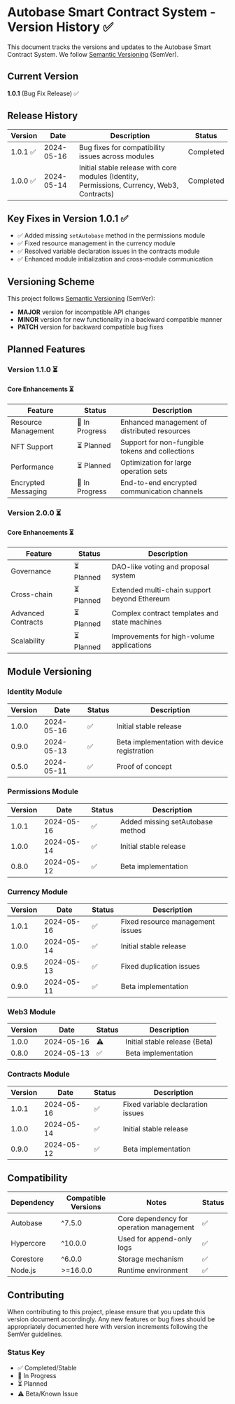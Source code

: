 # Autobase Smart Contract System - Version History ✅

This document tracks the versions and updates to the Autobase Smart Contract System. We follow [Semantic Versioning](https://semver.org/) (SemVer).

## Current Version

**1.0.1** (Bug Fix Release) ✅

## Release History

| Version  | Date       | Description                                                                                 | Status    |
| -------- | ---------- | ------------------------------------------------------------------------------------------- | --------- |
| 1.0.1 ✅ | 2024-05-16 | Bug fixes for compatibility issues across modules                                           | Completed |
| 1.0.0 ✅ | 2024-05-14 | Initial stable release with core modules (Identity, Permissions, Currency, Web3, Contracts) | Completed |

## Key Fixes in Version 1.0.1 ✅

- ✅ Added missing `setAutobase` method in the permissions module
- ✅ Fixed resource management in the currency module
- ✅ Resolved variable declaration issues in the contracts module
- ✅ Enhanced module initialization and cross-module communication

## Versioning Scheme

This project follows [Semantic Versioning](https://semver.org/) (SemVer):

- **MAJOR** version for incompatible API changes
- **MINOR** version for new functionality in a backward compatible manner
- **PATCH** version for backward compatible bug fixes

## Planned Features

### Version 1.1.0 ⏳

#### Core Enhancements ⏳

| Feature             | Status         | Description                                     |
| ------------------- | -------------- | ----------------------------------------------- |
| Resource Management | 🔄 In Progress | Enhanced management of distributed resources    |
| NFT Support         | ⏳ Planned     | Support for non-fungible tokens and collections |
| Performance         | ⏳ Planned     | Optimization for large operation sets           |
| Encrypted Messaging | 🔄 In Progress | End-to-end encrypted communication channels     |

### Version 2.0.0 ⏳

#### Core Enhancements ⏳

| Feature            | Status     | Description                                   |
| ------------------ | ---------- | --------------------------------------------- |
| Governance         | ⏳ Planned | DAO-like voting and proposal system           |
| Cross-chain        | ⏳ Planned | Extended multi-chain support beyond Ethereum  |
| Advanced Contracts | ⏳ Planned | Complex contract templates and state machines |
| Scalability        | ⏳ Planned | Improvements for high-volume applications     |

## Module Versioning

### Identity Module

| Version | Date       | Status | Description                                  |
| ------- | ---------- | ------ | -------------------------------------------- |
| 1.0.0   | 2024-05-16 | ✅     | Initial stable release                       |
| 0.9.0   | 2024-05-13 | ✅     | Beta implementation with device registration |
| 0.5.0   | 2024-05-11 | ✅     | Proof of concept                             |

### Permissions Module

| Version | Date       | Status | Description                      |
| ------- | ---------- | ------ | -------------------------------- |
| 1.0.1   | 2024-05-16 | ✅     | Added missing setAutobase method |
| 1.0.0   | 2024-05-14 | ✅     | Initial stable release           |
| 0.8.0   | 2024-05-12 | ✅     | Beta implementation              |

### Currency Module

| Version | Date       | Status | Description                      |
| ------- | ---------- | ------ | -------------------------------- |
| 1.0.1   | 2024-05-16 | ✅     | Fixed resource management issues |
| 1.0.0   | 2024-05-14 | ✅     | Initial stable release           |
| 0.9.5   | 2024-05-13 | ✅     | Fixed duplication issues         |
| 0.9.0   | 2024-05-11 | ✅     | Beta implementation              |

### Web3 Module

| Version | Date       | Status | Description                   |
| ------- | ---------- | ------ | ----------------------------- |
| 1.0.0   | 2024-05-16 | ⚠️     | Initial stable release (Beta) |
| 0.8.0   | 2024-05-13 | ✅     | Beta implementation           |

### Contracts Module

| Version | Date       | Status | Description                       |
| ------- | ---------- | ------ | --------------------------------- |
| 1.0.1   | 2024-05-16 | ✅     | Fixed variable declaration issues |
| 1.0.0   | 2024-05-14 | ✅     | Initial stable release            |
| 0.9.0   | 2024-05-12 | ✅     | Beta implementation               |

## Compatibility

| Dependency | Compatible Versions | Notes                                    | Status |
| ---------- | ------------------- | ---------------------------------------- | ------ |
| Autobase   | ^7.5.0              | Core dependency for operation management | ✅     |
| Hypercore  | ^10.0.0             | Used for append-only logs                | ✅     |
| Corestore  | ^6.0.0              | Storage mechanism                        | ✅     |
| Node.js    | >=16.0.0            | Runtime environment                      | ✅     |

## Contributing

When contributing to this project, please ensure that you update this version document accordingly. Any new features or bug fixes should be appropriately documented here with version increments following the SemVer guidelines.

### Status Key

- ✅ Completed/Stable
- 🔄 In Progress
- ⏳ Planned
- ⚠️ Beta/Known Issue
